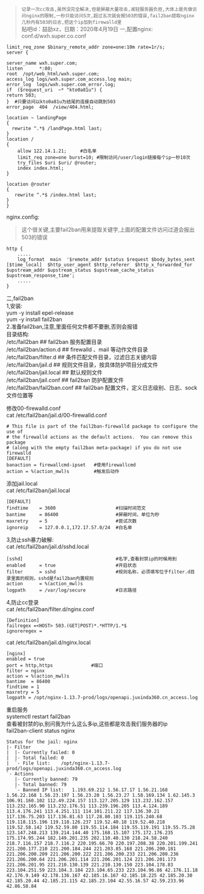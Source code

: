 >```记录一次cc攻击,虽然没完全解决,但是屏蔽大量攻击,减轻服务器负担,大体上是先做访问nginx的限制,一秒只能访问5次,超过五次就会报503的错误,fail2ban提取nginx几秒内有503的日志,把这个ip加到firewalld里```  
贴吧id：喆劼xz，日期：2020年4月19日
一,配置nginx:  
conf.d/wxh.super.co.conf  
```  
limit_req_zone $binary_remote_addr zone=one:10m rate=1r/s;  
server {  
  
server_name wxh.super.com;  
listen      *:80;  
root  /opt/web_html/wxh.super.com;  
access_log logs/wxh.super.com_access.log main;  
error_log  logs/wxh.super.com_error.log;  
if  ($request_uri  ~* "kto0a81u") {  
return 503;  
}  #只要访问以kto0a81u为结尾的连接自动跳到503  
error_page  404  /view/404.html;  
  
location ~ landingPage  
{  
  rewrite ^.*$ /landPage.html last;  
}  
location /  
{  
    allow 122.14.1.21;     #白名单  
    limit_req zone=one burst=10; #限制访问/user/login链接每个ip一秒10次  
    try_files $uri $uri/ @router;  
    index index.html;  
}  
  
location @router  
{  
   rewrite ^.*$ /index.html last;  
}  
}  
```  
nginx.config:  
>这个很关键,主要fail2ban用来提取关键字,上面的配置文件访问过道会报出503的错误  
```  
http {  
    .....  
    log_format  main  '$remote_addr $status $request $body_bytes_sent [$time_local]  $http_user_agent $http_referer  $http_x_forwarded_for $upstream_addr $upstream_status $upstream_cache_status $upstream_response_time';  
    .....  
}  
```  
  
二,fail2ban  
1,安装:  
yum -y install epel-release  
yum -y install fail2ban  
2.准备fail2ban,注意,里面任何文件都不要删,否则会报错  
目录结构:  
/etc/fail2ban                 ## fail2ban 服务配置目录  
/etc/fail2ban/action.d        ## firewalld 、mail 等动作文件目录  
/etc/fail2ban/filter.d        ## 条件匹配文件目录，过滤日志关键内容  
/etc/fail2ban/jail.d          ## 规则文件目录，按具体防护项目分成文件  
/etc/fail2ban/jail.local      ## 默认规则文件  
/etc/fail2ban/jail.conf       ## fail2ban 防护配置文件  
/etc/fail2ban/fail2ban.conf   ## fail2ban 配置文件，定义日志级别、日志、sock 文件位置等  
  
修改00-firewalld.conf  
cat /etc/fail2ban/jail.d/00-firewalld.conf  
```  
# This file is part of the fail2ban-firewalld package to configure the use of  
# the firewalld actions as the default actions.  You can remove this package  
# (along with the empty fail2ban meta-package) if you do not use firewalld  
[DEFAULT]  
banaction = firewallcmd-ipset   #使用firewallcmd  
action = %(action_mwl)s         #触发后动作  
```  
添加jail.local  
cat /etc/fail2ban/jail.local  
```  
[DEFAULT]  
findtime    = 3600                      #扫描时间范文  
bantime     = 86400                     #屏蔽时间，单位为秒  
maxretry    = 5                         #尝试次数  
ignoreip    = 127.0.0.1,172.17.57.0/24  #白名单  
```  
3,防止ssh暴力破解:  
cat /etc/fail2ban/jail.d/sshd.local  
```  
[sshd]                                  #名字,查看封禁ip的时候用到  
enabled     = true                      #开启状态  
filter      = sshd                      #规则名称，必须填写位于filter.d目录里面的规则，sshd是fail2ban内置规则  
action      = %(action_mwl)s  
logpath     = /var/log/secure           #日志路径  
```  
4,防止cc登录  
cat /etc/fail2ban/filter.d/nginx.conf  
```  
[Definition]  
failregex =<HOST> 503.(GET|POST)*.*HTTP/1.*$  
ignoreregex =  
```  
cat /etc/fail2ban/jail.d/nginx.local  
```  
[nginx]  
enabled = true  
port = http,https              #端口  
filter = nginx  
action = %(action_mwl)s  
bantime  = 86400  
findtime = 1  
maxretry = 5  
logpath = /opt/nginx-1.13.7-prod/logs/openapi.juxinda360.cn_access.log  
```  
重启服务  
systemctl restart fail2ban  
查看被封禁的ip,别问我为什么这么多ip,这些都是攻击我们服务器的ip  
fail2ban-client status nginx  
```  
Status for the jail: nginx  
|- Filter  
|  |- Currently failed:	0  
|  |- Total failed:	0  
|  `- File list:	/opt/nginx-1.13.7-prod/logs/openapi.juxinda360.cn_access.log  
`- Actions  
   |- Currently banned:	79  
   |- Total banned:	79  
   `- Banned IP list:	1.193.69.212 1.56.17.17 1.56.21.168 1.56.22.168 1.56.23.197 1.56.23.20 1.56.23.27 1.58.169.134 1.62.145.3 106.91.160.102 112.49.224.157 113.127.205.129 113.232.162.157 113.232.165.90 113.232.176.51 113.239.196.205 113.4.124.189 113.4.176.241 113.4.251.111 114.101.211.22 117.136.30.21 117.136.75.203 117.136.81.63 117.28.80.103 119.115.240.68 119.118.115.196 119.118.126.237 119.52.40.18 119.52.40.218 119.52.58.142 119.52.59.80 119.55.114.184 119.55.119.191 119.55.75.28 123.147.248.213 139.214.144.40 175.168.15.107 175.172.176.235 175.174.95.244 182.149.201.235 202.110.40.130 218.24.58.240 218.7.116.157 218.7.116.2 220.195.66.70 220.197.208.38 220.201.199.241 221.200.177.210 221.200.184.244 221.203.85.168 221.206.200.181 221.206.200.209 221.206.200.222 221.206.200.233 221.206.200.236 221.206.200.64 221.206.201.114 221.206.201.124 221.206.201.173 221.206.201.95 221.210.130.139 221.210.130.150 223.104.178.83 223.104.251.59 223.104.3.184 223.104.65.233 223.104.96.86 42.176.11.18 42.176.9.149 42.178.136.167 42.185.16.167 42.185.18.225 42.185.20.30 42.185.20.44 42.185.21.115 42.185.23.104 42.55.16.57 42.59.233.96 42.86.58.84  
```
